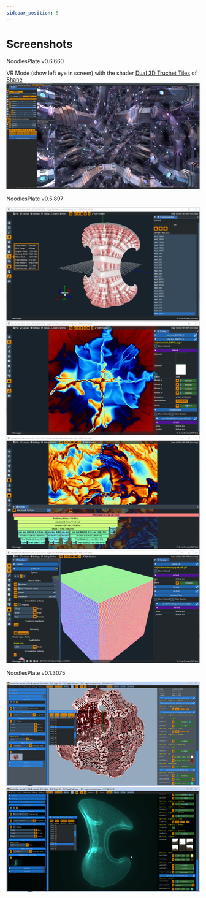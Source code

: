 ```yaml
---
sidebar_position: 5
---
```


# Screenshots

NoodlesPlate v0.6.660

VR Mode (show left eye in screen) with the shader [Dual 3D Truchet Tiles](https://www.shadertoy.com/view/4l2cD3) of [Shane](https://www.shadertoy.com/user/Shane)
![0.6.660.1](/images/vlc_SNqaS5IBxD.jpg)

NoodlesPlate v0.5.897

![0.5.897.1](/images/NoodlesPlate_Msvc_x64_N69aImL27C.png)
![0.5.897.2](/images/NoodlesPlate_Msvc_x64_UXpK9TMq4S.png)
![0.5.897.3](/images/NoodlesPlate_Msvc_x64_wPe36WwlZX.png)
![0.5.897.4](/images/NoodlesPlate_Msvc_x64_ldzPsKLqlK.png)

NoodlesPlate v0.1.3075

![0.1.3075.1](/images/NoodlesPlate_MSVC_x64_Release_2019-07-14_05-54-36.png)
![0.1.3075.2](/images/NoodlesPlate_MSVC_x64_Release_2019-07-14_05-55-13.png)

